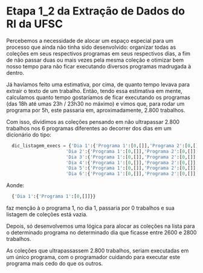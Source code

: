 # Etapa 1_2 da Extração de Dados do RI da UFSC

Percebemos a necessidade de alocar um espaço especial para um processo que ainda não tinha sido desenvolvido: organizar todas as coleções em seus respectivos programas em seus respectivos dias, a fim de não passar duas ou mais vezes pela mesma coleção e otimizar bem nosso tempo para não ficar executando diversos programas madrugada à dentro.

Já havíamos feito uma estimativa, por cima, de quanto tempo levava para extrair o texto de um trabalho. Então, tendo essa estimativa em mente, calculamos quanto tempo gostaríamos de ficar executando os programas (das 18h até umas 23h / 23h30 no máximo) e vimos que, para rodar um programa por 5h, este passaria em, aproximadamente, 2.800 trabalhos.

Com isso, dividimos as coleções pensando em não ultrapassar 2.800 trabalhos nos 6 programas diferentes ao decorrer dos dias em um dicionário do tipo:

```python
  dic_listagem_execs = {'Dia 1':{'Programa 1':[0,[]],'Programa 2':[0,[]],'Programa 3':[0,[]],'Programa 4':[0,[]],'Programa 5':[0,[]],'Programa 6':[0,[]]},
                      'Dia 2':{'Programa 1':[0,[]],'Programa 2':[0,[]],'Programa 3':[0,[]],'Programa 4':[0,[]],'Programa 5':[0,[]],'Programa 6':[0,[]]},
                      'Dia 3':{'Programa 1':[0,[]],'Programa 2':[0,[]],'Programa 3':[0,[]],'Programa 4':[0,[]],'Programa 5':[0,[]],'Programa 6':[0,[]]},
                      'Dia 4':{'Programa 1':[0,[]],'Programa 2':[0,[]],'Programa 3':[0,[]],'Programa 4':[0,[]],'Programa 5':[0,[]],'Programa 6':[0,[]]},
                      'Dia 5':{'Programa 1':[0,[]],'Programa 2':[0,[]],'Programa 3':[0,[]],'Programa 4':[0,[]],'Programa 5':[0,[]],'Programa 6':[0,[]]},
                      'Dia 6':{'Programa 1':[0,[]],'Programa 2':[0,[]],'Programa 3':[0,[]],'Programa 4':[0,[]],'Programa 5':[0,[]],'Programa 6':[0,[]]}}
```

Aonde:
```python
  {'Dia 1':{'Programa 1':[0,[]]}}
```
faz menção à o programa 1, no dia 1, passaria por 0 trabalhos e sua listagem de coleções está vazia.

Depois, só desenvolvemos uma lógica para alocar as coleções na lista para o determinado programa no determinado dia que ficasse entre 2600 e 2800 trabalhos.

As coleções que ultrapassassem 2.800 trabalhos, seriam executadas em um único programa, com o programador cuidando para executar este programa mais cedo do que os outros.

